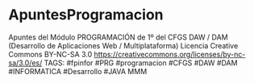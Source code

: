 # ApuntesProgramacion
Apuntes del Módulo PROGRAMACIÓN de 1º del CFGS DAW / DAM (Desarrollo de Aplicaciones Web / Multiplataforma)
Licencia Creative Commons BY-NC-SA 3.0 https://creativecommons.org/licenses/by-nc-sa/3.0/es/
TAGS: #fpinfor #PRG #programacion #CFGS #DAW #DAM #INFORMATICA #Desarrollo #JAVA
MMM
